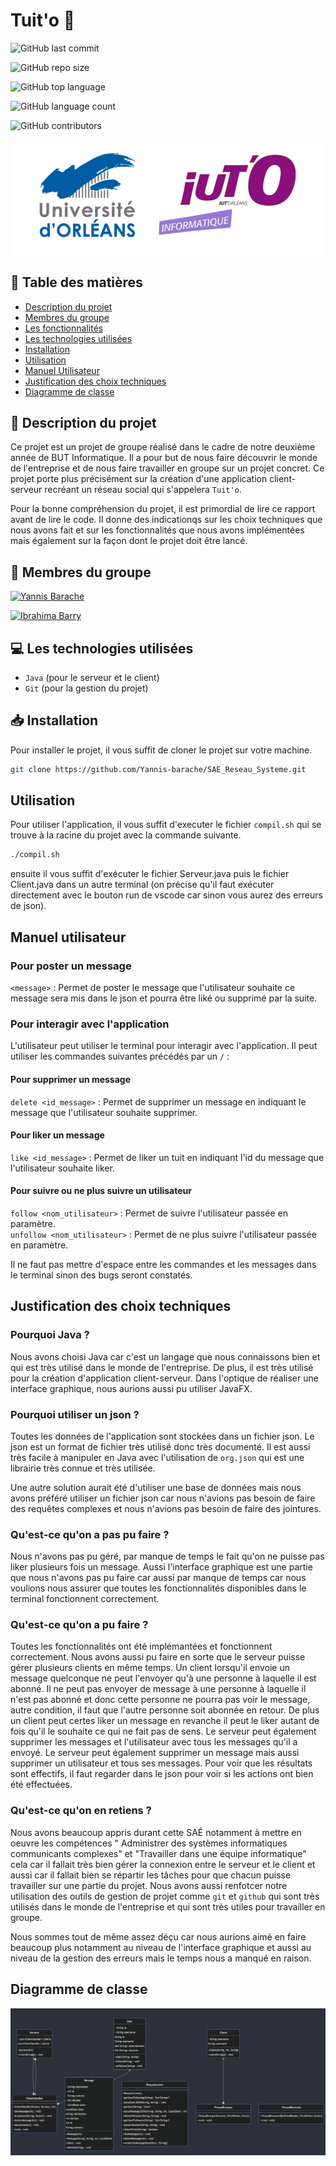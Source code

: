 # Tuit'o :incoming_envelope:

![GitHub last commit](https://img.shields.io/github/last-commit/Yannis-barache/SAE_Reseau_Systeme?style=for-the-badge)

![GitHub repo size](https://img.shields.io/github/repo-size/Yannis-barache/SAE_Reseau_Systeme?style=for-the-badge)

![GitHub top language](https://img.shields.io/github/languages/top/Yannis-barache/SAE_Reseau_Systeme?style=for-the-badge)

![GitHub language count](https://img.shields.io/github/languages/count/Yannis-barache/SAE_Reseau_Systeme?style=for-the-badge)


![GitHub contributors](https://img.shields.io/github/contributors/Yannis-barache/SAE_Reseau_Systeme?style=for-the-badge)



![Logo de l'université et logo de l'IUT'O informatique](./img/Logo.png)

## 📝 Table des matières



<nav>
    <ul>
        <li><a href="#description">Description du projet</a></li>
        <li><a href="#membres">Membres du groupe</a></li>
        <li><a href="#fonctionnalites">Les fonctionnalités</a></li>
        <li><a href="#technologies">Les technologies utilisées</a></li>
        <li><a href="#installation">Installation</a></li>
        <li><a href="#utilisation">Utilisation</a></li>
        <li><a href="#documentation">Manuel Utilisateur</a></li>
        <li><a href="#justification">Justification des choix techniques</a></li>
        <li><a href="#diagramme">Diagramme de classe</a></li>
    </ul>
</nav>

## :page_facing_up: Description du projet <a name = "description"></a>

Ce projet est un projet de groupe réalisé dans le cadre de notre deuxième année de BUT Informatique. Il a pour but de nous faire découvrir le monde de l'entreprise et de nous faire travailler en groupe sur un projet concret. Ce projet porte plus précisément sur la création d'une application client-serveur recréant un réseau social qui s'appelera `Tuit'o`.

Pour la bonne compréhension du projet, il est primordial de lire ce rapport avant de lire le code. Il donne des indicationqs sur les choix techniques que nous avons fait et sur les fonctionnalités que nous avons implémentées mais également sur la façon dont le projet doit être lancé. 

## :busts_in_silhouette: Membres du groupe <a name = "membres"></a>

[![Yannis Barache](https://img.shields.io/badge/Yannis%20Barache-000000?style=for-the-badge&logo=github&logoColor=white)](https://github.com/Yannis-barache)



[![Ibrahima Barry](https://img.shields.io/badge/Ibrahima%20Barry-000000?style=for-the-badge&logo=github&logoColor=white)](https://github.com/ibarry25)

## :computer: Les technologies utilisées <a name = "technologies"></a>
- `Java` (pour le serveur et le client)
- `Git` (pour la gestion du projet)

## :inbox_tray: Installation <a name = "installation"></a>

Pour installer le projet, il vous suffit de cloner le projet sur votre machine.

```bash
git clone https://github.com/Yannis-barache/SAE_Reseau_Systeme.git
```

##  Utilisation <a name = "utilisation"></a>

Pour utiliser l'application, il vous suffit d'executer le fichier `compil.sh` qui se trouve à la racine du projet avec la commande suivante.

```bash
./compil.sh
```

ensuite il vous suffit d'exécuter le fichier Serveur.java puis le fichier Client.java dans un autre terminal (on précise qu'il faut exécuter directement avec le bouton run de vscode car sinon vous aurez des erreurs de json).

## Manuel utilisateur <a name = "documentation"></a>


### Pour poster un message

`<message>` : Permet de poster le message que l'utilisateur souhaite ce message sera mis dans le json 
et pourra être liké ou supprimé par la suite.

### Pour interagir avec l'application 

L'utilisateur peut utiliser le terminal pour interagir avec l'application. Il peut utiliser 
les commandes suivantes précédés par un `/` :


#### Pour supprimer un message

`delete <id_message>` : Permet de supprimer un message en indiquant le message 
que l'utilisateur souhaite supprimer.

#### Pour liker un message
`like <id_message>` : Permet de liker un tuit en indiquant l'id du message que l'utilisateur souhaite liker.

#### Pour suivre ou ne plus suivre un utilisateur
`follow <nom_utilisateur>` : Permet de suivre l'utilisateur passée en paramètre. <br>
`unfollow <nom_utilisateur>` : Permet de ne plus suivre l'utilisateur passée en paramètre.

Il ne faut pas mettre d'espace entre les commandes et les messages dans le terminal sinon des bugs seront constatés.


## Justification des choix techniques <a name = "justification"></a>

### Pourquoi Java ?

Nous avons choisi Java car c'est un langage que nous connaissons bien et qui est très utilisé dans le monde de 
l'entreprise. De plus, il est très utilisé pour la création d'application client-serveur.
Dans l'optique de réaliser une interface graphique, nous aurions aussi pu utiliser JavaFX.

### Pourquoi utiliser un json ?
Toutes les données de l'application sont stockées dans un fichier json.
Le json est un format de fichier très utilisé donc très documenté. 
Il est aussi très facile à manipuler en Java avec l'utilisation de 
`org.json` qui est une librairie très connue et très utilisée.

Une autre solution aurait été d'utiliser une base de données mais nous avons préféré utiliser un fichier json car 
nous n'avions pas besoin de faire des requêtes complexes et nous n'avions pas besoin de faire des jointures.


### Qu'est-ce qu'on a pas pu faire ?

Nous n'avons pas pu géré, par manque de temps le fait qu'on ne puisse pas liker plusieurs fois un message.
Aussi l'interface graphique est une partie que nous n'avons pas pu faire car aussi par manque de temps car nous voulions nous assurer que toutes les fonctionnalités disponibles dans le terminal fonctionnent correctement.

### Qu'est-ce qu'on a pu faire ?  

Toutes les fonctionnalités ont été implémantées et fonctionnent correctement. Nous avons aussi pu faire en sorte que le serveur puisse gérer plusieurs clients en même temps. Un client lorsqu'il envoie un message quelconque ne peut l'envoyer qu'à une personne à laquelle il est abonné. Il ne peut pas envoyer de message à une personne à laquelle il n'est pas abonné et donc cette personne ne pourra pas voir le message, autre condition, il faut que l'autre personne soit abonnée en retour. De plus un client peut certes liker un message en revanche il peut le liker autant de fois qu'il le souhaite ce qui ne fait pas de sens. Le serveur peut également supprimer les messages et l'utilisateur avec tous les messages qu'il a envoyé. Le serveur peut également supprimer un message mais aussi supprimer un utilisateur et tous ses messages.
Pour voir que les résultats sont effectifs, il faut regarder dans le json pour voir si les actions ont bien été effectuées. 

### Qu'est-ce qu'on en retiens ?

Nous avons beaucoup appris durant cette SAÉ notamment à mettre en oeuvre les compétences " Administrer des systèmes informatiques communicants complexes" et "Travailler dans une équipe informatique" cela car il fallait très bien gérer la connexion entre le serveur et le client et aussi car il fallait bien se répartir les tâches pour que chacun puisse travailler sur une partie du projet. Nous avons aussi renfotcer notre utilisation des outils de gestion de projet comme `git` et `github` qui sont très utilisés dans le monde de l'entreprise et qui sont très utiles pour travailler en groupe.

Nous sommes tout de même assez déçu car nous aurions aimé en faire beaucoup plus notamment au niveau de l'interface graphique et aussi au niveau de la gestion des erreurs mais le temps nous a manqué en raison.  

## Diagramme de classe  <a name = "diagramme"></a>
<div style="text-align:center">
<img src="Diagramme_final.png" />
</div>











